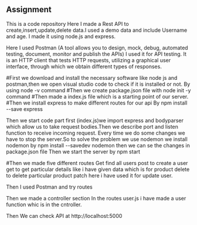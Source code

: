 



## Assignment 
This is a code repository
Here I made a Rest API to create,insert,update,delete data.I used a demo data and include Username and age.
I made it using node.js and express.

Here I used Postman (A  tool allows you to design, mock, debug, automated testing, document, monitor and publish the APIs)
I used it for API testing. It is an HTTP client that tests HTTP requests, utilizing a graphical user interface, through which we obtain different types of responses.

#First we download and install the necessary software like node js and postman,then we open visual studio code to check if it is installed or not.
By using 
    node -v command
#Then we create package.json file with node init -y command
#Then made a index.js file which is a starting point of our server.
#Then we install express to make different routes for our api
By
   npm install --save express

Then we start code part first (index.js)we import express and bodyparser which allow us to take request bodies.Then we describe port and listen function to receive incoming request.
Every time we do some changes we have to stop the server.So to solve the problem we use nodemon
we install nodemon by 
    npm install --savedev nodemon
then we can se the changes in package.json file
Then we start the server by
   npm start
   
#Then we made five different routes  Get find all users
post to create a user
get to get particular details like i have given data which is for product
delete to delete particular product
patch here i have used it for  update user.

Then I used Postman and try routes

Then we made a controller section
In the routes user.js i have made a user function whic is in the cntroller.

Then We can  check API at http://localhost:5000





